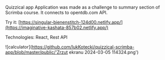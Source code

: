 Quizzical app
Application was made as a challenge to summary section of Scrimba course. It connects to opentdb.com API.


Try it:
[https://singular-bienenstitch-124d00.netlify.app/](https://imaginative-kashata-857b02.netlify.app/)

Technologies:
React, Rest API


![calculator](https://github.com/lukKotecki/quizzical-scrimba-app/blob/master/public/'Zrzut ekranu 2024-03-05 114324.png')
